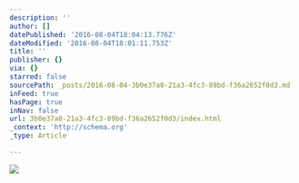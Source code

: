```yaml
---
description: ''
author: []
datePublished: '2016-08-04T18:04:13.776Z'
dateModified: '2016-08-04T18:01:11.753Z'
title: ''
publisher: {}
via: {}
starred: false
sourcePath: _posts/2016-08-04-3b0e37a0-21a3-4fc3-89bd-f36a2652f0d3.md
inFeed: true
hasPage: true
inNav: false
url: 3b0e37a0-21a3-4fc3-89bd-f36a2652f0d3/index.html
_context: 'http://schema.org'
_type: Article

---
```

![](https://the-grid-user-content.s3-us-west-2.amazonaws.com/8c8499af-5faa-4411-9799-cc85b7affdd7.jpg)